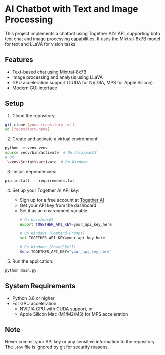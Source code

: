 # AI Chatbot with Text and Image Processing

This project implements a chatbot using Together AI's API, supporting both text chat and image processing capabilities. It uses the Mixtral-8x7B model for text and LLaVA for vision tasks.

## Features
- Text-based chat using Mixtral-8x7B
- Image processing and analysis using LLaVA
- GPU acceleration support (CUDA for NVIDIA, MPS for Apple Silicon)
- Modern GUI interface

## Setup

1. Clone the repository:
```bash
git clone [your-repository-url]
cd [repository-name]
```

2. Create and activate a virtual environment:
```bash
python -m venv venv
source venv/bin/activate  # On Unix/macOS
# OR
.\venv\Scripts\activate  # On Windows
```

3. Install dependencies:
```bash
pip install -r requirements.txt
```

4. Set up your Together AI API key:
   - Sign up for a free account at [Together AI](https://www.together.ai/)
   - Get your API key from the dashboard
   - Set it as an environment variable:
     ```bash
     # On Unix/macOS
     export TOGETHER_API_KEY=your_api_key_here
     
     # On Windows (Command Prompt)
     set TOGETHER_API_KEY=your_api_key_here
     
     # On Windows (PowerShell)
     $env:TOGETHER_API_KEY="your_api_key_here"
     ```

5. Run the application:
```bash
python main.py
```

## System Requirements
- Python 3.8 or higher
- For GPU acceleration:
  - NVIDIA GPU with CUDA support, or
  - Apple Silicon Mac (M1/M2/M3) for MPS acceleration

## Note
Never commit your API key or any sensitive information to the repository. The `.env` file is ignored by git for security reasons. 